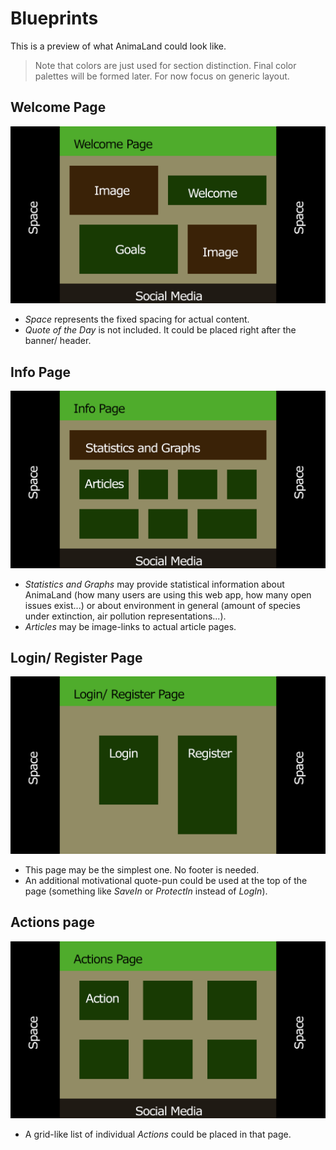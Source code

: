 # Blueprints

This is a preview of what AnimaLand could look like.

> Note that colors are just used for section distinction. Final color palettes will be formed later. For now focus on generic layout.

## Welcome Page

![Blueprint of Welcome Page](res/AnimaLand_Welcome.png)

- _Space_ represents the fixed spacing for actual content.
- _Quote of the Day_ is not included. It could be placed right after the banner/ header.

## Info Page

![Blueprint of Info Page](res/AnimaLand_Info.png)

- _Statistics and Graphs_ may provide statistical information about AnimaLand (how many users are using this web app, how many open issues exist...) or about environment in general (amount of species under extinction, air pollution representations...).
- _Articles_ may be image-links to actual article pages.

## Login/ Register Page

![Blueprint of Login/ Register Page](res/AnimaLand_Login.png)

- This page may be the simplest one. No footer is needed.
- An additional motivational quote-pun could be used at the top of the page (something like _SaveIn_ or _ProtectIn_ instead of _LogIn_).

## Actions page

![Blueprint of Actions Page](res/AnimaLand_Actions.png)

- A grid-like list of individual _Actions_ could be placed in that page.
